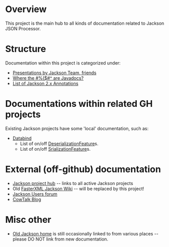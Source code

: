 # Overview

This project is the main hub to all kinds of documentation related to
Jackson JSON Processor.

# Structure

Documentation within this project is categorized under:

* [Presentations by Jackson Team, friends](../../wiki/Presentations)
* [Where the #%($#^ are Javadocs?](../../wiki/Finding-Javadoc)
* [List of Jackson 2.x Annotations](../../wiki/JacksonAnnotations)

# Documentations within related GH projects

Existing Jackson projects have some 'local' documentation, such as:

* [Databind](../../../jackson-databind/)
    * List of on/off [DeserializationFeature](../../../jackson-databind/wiki/Deserialization-Features)s.
    * List of on/off [SrializationFeature](../../../jackson-databind/wiki/Serialization-Features)s.

# External (off-github) documentation

* [Jackson project hub](../../../jackson) -- links to all active Jackson projects
* Old [FasterXML Jackson Wiki](http://wiki.fasterxml.com/JacksonHome) -- will be replaced by this project!
* [Jackson Users forum](http://jackson-users.ning.com)
* [CowTalk Blog](http://cowtowncoder.com/blog/blog.html)

# Misc other

* [Old Jackson home](http://jackson.codehaus.org) is still occasionally linked to from various places -- please DO NOT link from new documentation.
